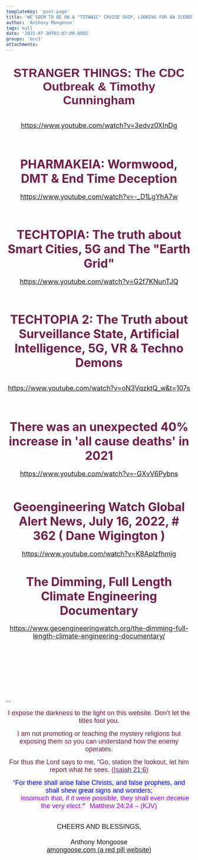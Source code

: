 ```yaml
---
templateKey: 'post-page'
title: 'WE SEEM TO BE ON A "TITANIC" CRUISE SHIP, LOOKING FOR AN ICEBERG'
author: 'Anthony Mongoose'
tags: null
date: '2022-07-20T01:07:00.000Z'
groups: 'bcc3'
attachments:
---
```

<html><head></head><body><div dir="ltr"><div class="gmail_default" style="font-family:tahoma,sans-serif;font-size:small;text-align:center">
<h1><span style="color:rgb(116,27,71)"><font size="6">STRANGER THINGS: The CDC Outbreak &amp; Timothy Cunningha</font><font size="6">m</font></span></h1>

</div><div style="text-align:center"><font size="4">
</font><h1><span style="font-weight:normal"><font size="4"><a href="https://www.youtube.com/watch?v=3edvz0XInDg" target="_blank">https://www.youtube.com/watch?v=3edvz0XInDg</a></font></span></h1><div><br></div><h1><span style="color:rgb(116,27,71)"><font size="6">PHARMAKEIA: Wormwood, DMT &amp; End Time Deception</font></span></h1>

</div><div style="text-align:center"><font size="4"><a href="https://www.youtube.com/watch?v=-_D1LgYhA7w" target="_blank">https://www.youtube.com/watch?v=-_D1LgYhA7w</a><br></font></div><div style="text-align:center"><br></div><div style="text-align:center"><br></div><div style="text-align:center">
<h1><font size="6"><span style="color:rgb(116,27,71)">TECHTOPIA: The truth about Smart Cities, 5G and The "Earth Grid"</span></font></h1>

</div><div style="text-align:center"><font size="4"><a href="https://www.youtube.com/watch?v=G2f7KNunTJQ" target="_blank">https://www.youtube.com/watch?v=G2f7KNunTJQ</a><br></font></div><div style="text-align:center"><br></div><div style="text-align:center"><br></div><div style="text-align:center">
<h1><span style="color:rgb(116,27,71)"><font size="6">TECHTOPIA 2: The Truth about Surveillance State, Artificial Intelligence, 5G, VR &amp; Techno Demons</font></span></h1>

</div><div style="text-align:center">
<h1><font size="4"><span style="font-weight:normal"><a href="https://www.youtube.com/watch?v=oN3VqzktQ_w&amp;t=107s" target="_blank">https://www.youtube.com/watch?v=oN3VqzktQ_w&amp;t=107s</a></span></font></h1><div><br></div><h1><font size="6"><span style="color:rgb(116,27,71)">There was an unexpected 40% increase in 'all cause deaths' in 2021</span></font></h1>

</div><div style="text-align:center"><font size="4"><a href="https://www.youtube.com/watch?v=-GXvV6Pybns" target="_blank">https://www.youtube.com/watch?v=-GXvV6Pybns</a><br></font></div><div style="text-align:center"><font size="4"><br></font></div><div style="text-align:center"><font size="6">
</font><h1><span style="color:rgb(116,27,71)"><font size="6">Geoengineering Watch Global Alert News, July 16, 2022, # 362 ( Dane Wigington )</font></span></h1><div><font size="4"><a href="https://www.youtube.com/watch?v=K8ApIzfhmjg" target="_blank">https://www.youtube.com/watch?v=K8ApIzfhmjg</a></font></div><div><br></div>

</div><div style="text-align:center"><span style="color:rgb(116,27,71)"><font size="6">
</font></span><h2><span style="color:rgb(116,27,71)"><font size="6">The Dimming, Full Length Climate Engineering Documentary</font></span></h2>

</div><div style="text-align:center"><span style="color:rgb(0,0,0)"><font size="4"><a href="https://www.geoengineeringwatch.org/the-dimming-full-length-climate-engineering-documentary/" target="_blank">https://www.geoengineeringwatch.org/the-dimming-full-length-climate-engineering-documentary/</a></font></span></div><div style="text-align:center"><span style="color:rgb(116,27,71)"><br></span></div><div style="text-align:center">
<h2><span style="color:rgb(116,27,71)"><br></span></h2>

<font size="4"></font></div><div style="text-align:center"><br><font size="4"></font></div><div style="text-align:center"><br></div><div style="text-align:center"><br></div><div style="text-align:center"><br><font size="4"></font></div>-- <br><div dir="ltr" data-smartmail="gmail_signature"><div dir="ltr"><div><p style="font-family:tahoma,sans-serif;text-align:center;color:rgb(136,136,136)"><span style="color:rgb(116,27,71)"><font size="4" face="tahoma, sans-serif">I expose the darkness to the light on this website. Don’t let the titles fool you.</font></span></p><p style="font-family:tahoma,sans-serif;text-align:center;color:rgb(136,136,136)"><span style="color:rgb(116,27,71)"><font size="4" face="tahoma, sans-serif">I am not promoting or teaching the mystery religions but exposing them so you can understand how the enemy operates.</font></span></p><p style="color:rgb(34,34,34);font-family:tahoma,sans-serif;text-align:center"><font size="4" face="tahoma, sans-serif"><font color="#741b47">For thus the Lord says to me, “Go, station the lookout, let him report what he sees. (</font><a href="https://www.kingjamesbibleonline.org/Isaiah-21-6/" style="color:rgb(17,85,204)" target="_blank"><font color="#741b47">Isaiah 21:6</font></a><font color="#741b47">)</font></font></p><p style="color:rgb(136,136,136)"><span style="font-family:tahoma,sans-serif;text-align:center"><span style="color:rgb(116,27,71)"></span></span></p><p style="color:rgb(34,34,34);font-family:tahoma,sans-serif;text-align:center"><font size="4" face="tahoma, sans-serif"><font color="#741b47"><font size="4" face="tahoma, sans-serif"><font color="#888888"><font size="4" face="tahoma, sans-serif"><font color="#741b47"><font color="#888888"><span style="color:rgb(0,0,255)"><font size="6"><font size="4">“For there shall arise false Christs, and false prophets, and shall shew great signs and wonders;<span></span></font><b><span style="font-size:small"><font size="4"></font><br>&nbsp; &nbsp; &nbsp; &nbsp;&nbsp;&nbsp;<font size="4" face="tahoma, sans-serif"><font color="#888888"><font size="4" face="tahoma, sans-serif"><font color="#741b47"><font color="#888888"><span style="color:rgb(0,0,255)"><font size="6"><b><font size="4"><span style="color:rgb(153,0,255)"><span style="font-weight:normal">insomuch that,</span></span><span></span><span><span style="font-weight:normal">&nbsp;</span></span><span style="color:rgb(153,0,255)"><span></span><span><span style="font-weight:normal"></span></span><span style="font-weight:normal">if&nbsp;</span><i><span style="font-weight:normal">it were</span></i><span style="font-weight:normal">&nbsp;possible</span></span><span><span style="color:rgb(153,0,255)"><span style="font-weight:normal">,</span></span></span><span style="color:rgb(153,0,255)"><span><span style="font-weight:normal">&nbsp;</span></span><span style="font-weight:normal">they shall&nbsp;</span><span><span style="font-weight:normal">even&nbsp;</span></span><span style="font-weight:normal">deceive the very elect.</span></span></font></b><font size="4"><span style="color:rgb(153,0,255)">”</span></font><span style="font-size:small">&nbsp;&nbsp;<span style="color:rgb(153,0,255)">&nbsp;</span></span></font><span style="font-weight:normal"><span style="color:rgb(153,0,255)"><font size="4">Matthew 24:24 – (</font><font size="4"><span style="font-size:small"></span>KJV)</font></span></span></span></font></font></font></font></font></span></b></font></span></font></font></font></font></font></font></font></p></div><div style="text-align:center"><font size="4" face="tahoma, sans-serif"><br></font></div><div style="text-align:center"><font size="4" face="tahoma, sans-serif">CHEERS AND BLESSINGS,</font></div><div style="text-align:center"><font size="4" face="tahoma,sans-serif"><br></font></div><div style="text-align:center"><font size="4" face="tahoma,sans-serif">Anthony Mongoose</font></div><div style="text-align:center"><font face="tahoma,sans-serif"><a href="https://amongoose.com" target="_blank"><font size="4">amongoose.com (a red pill website)</font></a><br></font></div></div></div></div>
</body></html>